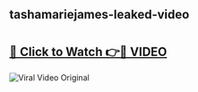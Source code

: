 ## tashamariejames-leaked-video 

# <h2><a href="http://freeplayer.one?title=tashamariejames-leaked-video&ref=21J">🔗 Click to Watch 👉🔴 VIDEO</a></h2>

<a href="http://freeplayer.one?title=tashamariejames-leaked-video&ref=21J" rel="nofollow" data-target="animated-image.originalLink"><img src="https://i.ibb.co.com/xMMVF88/686577567.gif" alt="Viral Video Original" style="max-width: 100%; display: inline-block;" data-target="animated-image.originalImage"></a>

